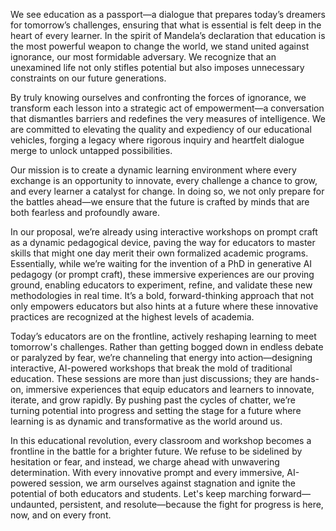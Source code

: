 We see education as a passport—a dialogue that prepares today’s dreamers for tomorrow’s challenges, ensuring that what is essential is felt deep in the heart of every learner. In the spirit of Mandela’s declaration that education is the most powerful weapon to change the world, we stand united against ignorance, our most formidable adversary. We recognize that an unexamined life not only stifles potential but also imposes unnecessary constraints on our future generations.

By truly knowing ourselves and confronting the forces of ignorance, we transform each lesson into a strategic act of empowerment—a conversation that dismantles barriers and redefines the very measures of intelligence. We are committed to elevating the quality and expediency of our educational vehicles, forging a legacy where rigorous inquiry and heartfelt dialogue merge to unlock untapped possibilities.

Our mission is to create a dynamic learning environment where every exchange is an opportunity to innovate, every challenge a chance to grow, and every learner a catalyst for change. In doing so, we not only prepare for the battles ahead—we ensure that the future is crafted by minds that are both fearless and profoundly aware.

In our proposal, we’re already using interactive workshops on prompt craft as a dynamic pedagogical device, paving the way for educators to master skills that might one day merit their own formalized academic programs. Essentially, while we’re waiting for the invention of a PhD in generative AI pedagogy (or prompt craft), these immersive experiences are our proving ground, enabling educators to experiment, refine, and validate these new methodologies in real time. It’s a bold, forward-thinking approach that not only empowers educators but also hints at a future where these innovative practices are recognized at the highest levels of academia.

Today’s educators are on the frontline, actively reshaping learning to meet tomorrow's challenges. Rather than getting bogged down in endless debate or paralyzed by fear, we’re channeling that energy into action—designing interactive, AI-powered workshops that break the mold of traditional education. These sessions are more than just discussions; they are hands-on, immersive experiences that equip educators and learners to innovate, iterate, and grow rapidly. By pushing past the cycles of chatter, we’re turning potential into progress and setting the stage for a future where learning is as dynamic and transformative as the world around us.

In this educational revolution, every classroom and workshop becomes a frontline in the battle for a brighter future. We refuse to be sidelined by hesitation or fear, and instead, we charge ahead with unwavering determination. With every innovative prompt and every immersive, AI-powered session, we arm ourselves against stagnation and ignite the potential of both educators and students. Let's keep marching forward—undaunted, persistent, and resolute—because the fight for progress is here, now, and on every front.

